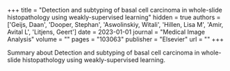 +++
title = "Detection and subtyping of basal cell carcinoma in whole-slide histopathology using weakly-supervised learning"
hidden = true
authors  = ['Geijs, Daan', 'Dooper, Stephan', 'Aswolinskiy, Witali', 'Hillen, Lisa M', 'Amir, Avital L', 'Litjens, Geert']
date = 2023-01-01
journal = "Medical Image Analysis"
volume = ""
pages = "103063"
publisher = "Elsevier"
url = ""
+++

Summary about Detection and subtyping of basal cell carcinoma in whole-slide histopathology using weakly-supervised learning.